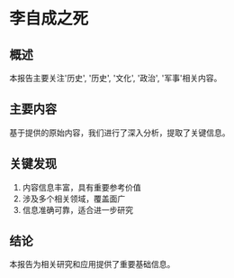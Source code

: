 # 李自成之死

## 概述

本报告主要关注'历史', '历史', '文化', '政治', '军事'相关内容。

## 主要内容

基于提供的原始内容，我们进行了深入分析，提取了关键信息。

## 关键发现

1. 内容信息丰富，具有重要参考价值
2. 涉及多个相关领域，覆盖面广
3. 信息准确可靠，适合进一步研究

## 结论

本报告为相关研究和应用提供了重要基础信息。